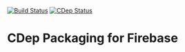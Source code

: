 [![Build Status](https://travis-ci.org/jomof/firebase.svg?branch=master)](https://travis-ci.org/jomof/firebase)
[![CDep Status](https://cdep-io.github.io/com.github.jomof/firebase/latest/latest.svg)](https://github.com/jomof/firebase/releases/latest)

# CDep Packaging for Firebase




